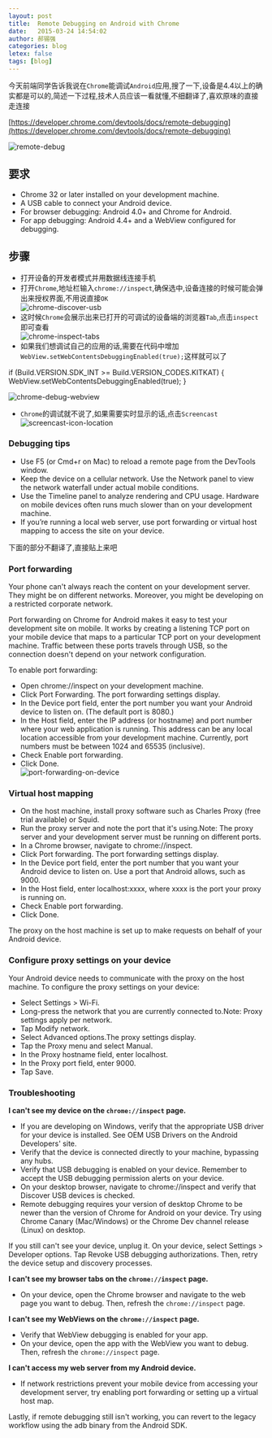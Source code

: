 ```yaml
---
layout: post
title:  Remote Debugging on Android with Chrome
date:   2015-03-24 14:54:02
author: 郝锡强
categories: blog
letex: false
tags: [blog]
---
```

今天前端同学告诉我说在`Chrome`能调试`Android`应用,搜了一下,设备是4.4以上的确实都是可以的,简述一下过程,技术人员应该一看就懂,不细翻译了,喜欢原味的直接走连接

[https://developer.chrome.com/devtools/docs/remote-debugging](https://developer.chrome.com/devtools/docs/remote-debugging)

![remote-debug](/source/images/blog/remote-debug-banner.png)
<!-- more -->
## 要求

* Chrome 32 or later installed on your development machine.
* A USB cable to connect your Android device.
* For browser debugging: Android 4.0+ and Chrome for Android.
* For app debugging: Android 4.4+ and a WebView configured for debugging.

## 步骤

* 打开设备的开发者模式并用数据线连接手机
* 打开`Chrome`,地址栏输入`chrome://inspect`,确保选中,设备连接的时候可能会弹出来授权界面,不用说直接`OK`
<br />![chrome-discover-usb](/source/images/blog/chrome-discover-usb.png)
* 这时候`Chrome`会展示出来已打开的可调试的设备端的浏览器`Tab`,点击`inspect`即可查看
<br />![chrome-inspect-tabs](/source/images/blog/chrome-inspect-tabs.png)
* 如果我们想调试自己的应用的话,需要在代码中增加`WebView.setWebContentsDebuggingEnabled(true);`这样就可以了

if (Build.VERSION.SDK_INT >= Build.VERSION_CODES.KITKAT) {
    WebView.setWebContentsDebuggingEnabled(true);
}

![chrome-debug-webview](/source/images/blog/chrome-debug-webview.png)
* `Chrome`的调试就不说了,如果需要实时显示的话,点击`Screencast`
<br />![screencast-icon-location](/source/images/blog/screencast-icon-location.png)

### Debugging tips

* Use F5 (or Cmd+r on Mac) to reload a remote page from the DevTools window.
* Keep the device on a cellular network. Use the Network panel to view the network waterfall under actual mobile conditions.
* Use the Timeline panel to analyze rendering and CPU usage. Hardware on mobile devices often runs much slower than on your development machine.
* If you’re running a local web server, use port forwarding or virtual host mapping to access the site on your device.
      


下面的部分不翻译了,直接贴上来吧
### Port forwarding

Your phone can't always reach the content on your development server. They might be on different networks. Moreover, you might be developing on a restricted corporate network.

Port forwarding on Chrome for Android makes it easy to test your development site on mobile. It works by creating a listening TCP port on your mobile device that maps to a particular TCP port on your development machine. Traffic between these ports travels through USB, so the connection doesn't depend on your network configuration.

To enable port forwarding:

* Open chrome://inspect on your development machine.
* Click Port Forwarding. The port forwarding settings display.
* In the Device port field, enter the port number you want your Android device to listen on. 
(The default port is 8080.)
* In the Host field, enter the IP address (or hostname) and port number where your web application is running. 
This address can be any local location accessible from your development machine. Currently, port numbers must be between 1024 and 65535 (inclusive).
* Check Enable port forwarding.
* Click Done.
<br />![port-forwarding-on-device](/source/images/blog/port-forwarding-on-device.png)

### Virtual host mapping

* On the host machine, install proxy software such as Charles Proxy (free trial available) or Squid.
* Run the proxy server and note the port that it's using.Note: The proxy server and your development server must be running on different ports.
* In a Chrome browser, navigate to chrome://inspect.
* Click Port forwarding. The port forwarding settings display.
* In the Device port field, enter the port number that you want your Android device to listen on. Use a port that Android allows, such as 9000.
* In the Host field, enter localhost:xxxx, where xxxx is the port your proxy is running on.
* Check Enable port forwarding.
* Click Done.

The proxy on the host machine is set up to make requests on behalf of your Android device.

### Configure proxy settings on your device

Your Android device needs to communicate with the proxy on the host machine.
To configure the proxy settings on your device:

* Select Settings > Wi-Fi.
* Long-press the network that you are currently connected to.Note: Proxy settings apply per network.
* Tap Modify network.
* Select Advanced options.The proxy settings display.
* Tap the Proxy menu and select Manual.
* In the Proxy hostname field, enter localhost.
* In the Proxy port field, enter 9000.
* Tap Save.

### Troubleshooting

**I can't see my device on the `chrome://inspect` page.**

* If you are developing on Windows, verify that the appropriate USB driver for your device is installed. See OEM USB Drivers on the Android Developers' site.
* Verify that the device is connected directly to your machine, bypassing any hubs.
* Verify that USB debugging is enabled on your device. Remember to accept the USB debugging permission alerts on your device.
* On your desktop browser, navigate to chrome://inspect and verify that Discover USB devices is checked.
* Remote debugging requires your version of desktop Chrome to be newer than the version of Chrome for Android on your device. Try using Chrome Canary (Mac/Windows) or the Chrome Dev channel release (Linux) on desktop.

If you still can't see your device, unplug it. On your device, select Settings > Developer options. Tap Revoke USB debugging authorizations. Then, retry the device setup and discovery processes.

**I can't see my browser tabs on the `chrome://inspect` page.**

* On your device, open the Chrome browser and navigate to the web page you want to debug. Then, refresh the `chrome://inspect` page.

**I can't see my WebViews on the `chrome://inspect` page.**

* Verify that WebView debugging is enabled for your app.
* On your device, open the app with the WebView you want to debug. Then, refresh the `chrome://inspect` page.

**I can't access my web server from my Android device.**

* If network restrictions prevent your mobile device from accessing your development server, try enabling port forwarding or setting up a virtual host map.

Lastly, if remote debugging still isn't working, you can revert to the legacy workflow using the adb binary from the Android SDK.